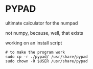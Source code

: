 
# PYPAD #

ultimate calculator for the numpad

not numpy, because, well, that exists

working on an install script

```
# to make the program work
sudo cp -r ./pypad/ /usr/share/pypad
sudo chown -R $USER /usr/share/pypad
```

